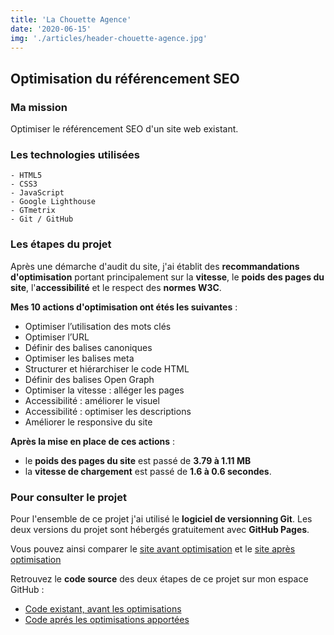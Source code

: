 ```yaml
---
title: 'La Chouette Agence'
date: '2020-06-15'
img: './articles/header-chouette-agence.jpg'
---
```

## Optimisation du référencement SEO

### Ma mission
Optimiser le référencement SEO d'un site web existant.

### Les technologies utilisées
    - HTML5 
    - CSS3 
    - JavaScript
    - Google Lighthouse
    - GTmetrix
    - Git / GitHub

### Les étapes du projet
Après une démarche d'audit du site, j'ai établit des **recommandations d'optimisation** portant principalement sur la **vitesse**, le **poids des pages du site**, l'**accessibilité** et le respect des **normes W3C**.

**Mes 10 actions d'optimisation ont étés les suivantes** :
* Optimiser l’utilisation des mots clés
* Optimiser l’URL
* Définir des balises canoniques
* Optimiser les balises meta
* Structurer et hiérarchiser le code HTML
* Définir des balises Open Graph
* Optimiser la vitesse : alléger les pages
* Accessibilité : améliorer le visuel
* Accessibilité : optimiser les descriptions
* Améliorer le responsive du site

**Après la mise en place de ces actions** : 
* le **poids des pages du site** est passé de **3.79 à 1.11 MB** 
* la **vitesse de chargement** est passé de **1.6 à 0.6 secondes**.

### Pour consulter le projet
Pour l'ensemble de ce projet j'ai utilisé le **logiciel de versionning Git**. Les deux versions du projet sont hébergés gratuitement avec **GitHub Pages**. 

Vous pouvez ainsi comparer le [site avant optimisation](https://lilimly.github.io/la_chouette_agence_start/ "Lien vers le site avant optimisation") et le [site après optimisation](https://lilimly.github.io/la_chouette_agence/ "Lien vers le site après optimisation")

Retrouvez le **code source** des deux étapes de ce projet sur mon espace GitHub :  
* [Code existant, avant les optimisations](https://github.com/Lilimly/la_chouette_agence_start "Code source du site avant optimisation")
* [Code aprés les optimisations apportées](https://github.com/Lilimly/la_chouette_agence "Code source du site après optimisation")